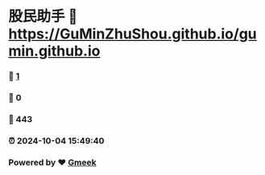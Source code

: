 # 股民助手 :link: https://GuMinZhuShou.github.io/gumin.github.io 
### :page_facing_up: [1](https://GuMinZhuShou.github.io/gumin.github.io/tag.html) 
### :speech_balloon: 0 
### :hibiscus: 443 
### :alarm_clock: 2024-10-04 15:49:40 
### Powered by :heart: [Gmeek](https://github.com/Meekdai/Gmeek)

